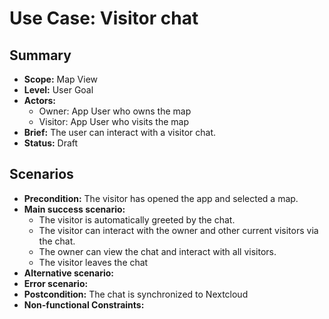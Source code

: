 # Use Case: Visitor chat

## Summary

- **Scope:** Map View
- **Level:** User Goal
- **Actors:** 
  - Owner: App User who owns the map
  - Visitor: App User who visits the map
- **Brief:** The user can interact with a visitor chat.
- **Status:** Draft

## Scenarios

- **Precondition:**
  The visitor has opened the app and selected a map.
- **Main success scenario:**
  - The visitor is automatically greeted by the chat. 
  - The visitor can interact with the owner and other current visitors via the chat.
  - The owner can view the chat and interact with all visitors.
  - The visitor leaves the chat
- **Alternative scenario:**
- **Error scenario:**
- **Postcondition:**
  The chat is synchronized to Nextcloud
- **Non-functional Constraints:**
